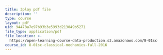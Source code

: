 ```yaml
---
title: 3play pdf file
description: ''
type: course
layout: pdf
uid: 94478a7e97b93b3e5993d213049b5271
file_type: application/pdf
file_location: >-
  https://open-learning-course-data-production.s3.amazonaws.com/8-01sc-classical-mechanics-fall-2016/94478a7e97b93b3e5993d213049b5271_TF93gm1_O8M.pdf
course_id: 8-01sc-classical-mechanics-fall-2016
---
```

